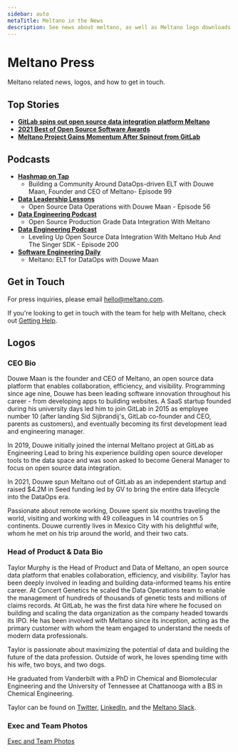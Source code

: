 ```yaml
---
sidebar: auto
metaTitle: Meltano in the News
description: See news about meltano, as well as Meltano logo downloads and contact information for the team.
---
```


# Meltano Press

Meltano related news, logos, and how to get in touch.

## Top Stories

- [**GitLab spins out open source data integration platform Meltano**](https://venturebeat.com/2021/06/30/gitlab-spins-out-open-source-data-integration-platform-meltano/)
- [**2021 Best of Open Source Software Awards**](https://www.globenewswire.com/news-release/2021/10/18/2315816/0/en/2021-Best-of-Open-Source-Software-Awards-Identify-the-Most-Groundbreaking-Products-Available-to-Developers-and-IT-Organizations.html)
- [**Meltano Project Gains Momentum After Spinout from GitLab**](https://www.prweb.com/releases/meltano_project_gains_momentum_after_spinout_from_gitlab/prweb18395580.htm)


## Podcasts
- [**Hashmap on Tap**](https://www.hashmapinc.com/hashmapontap/episode/ce3d9168/99-building-a-community-around-dataops-driven-elt-with-douwe-maan-founder-and-ceo-of-meltano)
  - Building a Community Around DataOps-driven ELT with Douwe Maan, Founder and CEO of Meltano- Episode 99
- [**Data Leadership Lessons**](https://podcasts.apple.com/us/podcast/open-source-data-operations-with-douwe-maan-episode-56/id1505108710?i=1000540320210)
  - Open Source Data Operations with Douwe Maan - Episode 56
- [**Data Engineering Podcast**](https://podcasts.apple.com/al/podcast/open-source-production-grade-data-integration-meltano/id1193040557?i=1000484737750)
  - Open Source Production Grade Data Integration With Meltano
- [**Data Engineering Podcast**](https://www.dataengineeringpodcast.com/meltano-singer-data-integration-improvements-episode-200/)
  - Leveling Up Open Source Data Integration With Meltano Hub And The Singer SDK - Episode 200 
- [**Software Engineering Daily**](https://softwareengineeringdaily.com/2021/06/30/meltano-elt-for-dataops-with-douwe-maan/)
  - Meltano: ELT for DataOps with Douwe Maan

## Get in Touch

For press inquiries, please email [hello@meltano.com](mailto:hello@meltano.com).

If you're looking to get in touch with the team for help with Meltano, check out [Getting Help](/docs/getting-help.md).

## Logos

<LogoList />

### CEO Bio
Douwe Maan is the founder and CEO of Meltano, an open source data platform that enables collaboration, efficiency, and visibility.
Programming since age nine, Douwe has been leading software innovation throughout his career - from developing apps to building websites. A SaaS startup founded during his university days led him to join GitLab in 2015 as employee number 10 (after landing Sid Sijbrandij's, GitLab co-founder and CEO, parents as customers), and eventually becoming its first development lead and engineering manager.

In 2019, Douwe initially joined the internal Meltano project at GitLab as Engineering Lead to bring his experience building open source developer tools to the data space and was soon asked to become General Manager to focus on open source data integration.

In 2021, Douwe spun Meltano out of GitLab as an independent startup and raised $4.2M in Seed funding led by GV to bring the entire data lifecycle into the DataOps era.

Passionate about remote working, Douwe spent six months traveling the world, visiting and working with 49 colleagues in 14 countries on 5 continents. Douwe currently lives in Mexico City with his delightful wife, whom he met on his trip around the world, and their two cats.

### Head of Product & Data Bio
Taylor Murphy is the Head of Product and Data of Meltano, an open source data platform that enables collaboration, efficiency, and visibility.
Taylor has been deeply involved in leading and building data-informed teams his entire career. At Concert Genetics he scaled the Data Operations team to enable the management of hundreds of thousands of genetic tests and millions of claims records. 
At GitLab, he was the first data hire where he focused on building and scaling the data organization as the company headed towards its IPO.
He has been involved with Meltano since its inception, acting as the primary customer with whom the team engaged to understand the needs of modern data professionals. 

Taylor is passionate about maximizing the potential of data and building the future of the data profession. Outside of work, he loves spending time with his wife, two boys, and two dogs. 

He graduated from Vanderbilt with a PhD in Chemical and Biomolecular Engineering and the University of Tennessee at Chattanooga with a BS in Chemical Engineering.

Taylor can be found on [Twitter](https://twitter.com/tayloramurphy), [LinkedIn](https://www.linkedin.com/in/tayloramurphy/), and the [Meltano Slack](https://meltano.com/slack).

### Exec and Team Photos
[Exec and Team Photos](https://gitlab.com/meltano/meltano/-/tree/master/docs/src/.vuepress/public/images/press-images)
